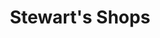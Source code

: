 ---
title: "Stewart's Shops"
url: /gloversville/stewarts-shops-east-fulton-street/
shop: convenience
---
